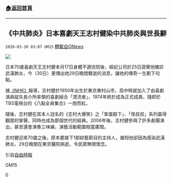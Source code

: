 ###  [:house:返回首頁](https://github.com/ourhimalayas/txt)
---

## 《中共肺炎》日本喜劇天王志村健染中共肺炎與世長辭
`2020-03-30 03:07 GM15` [轉載自GNews](https://gnews.org/zh-hant/156929/)

![](https://s3-ap-northeast-1.amazonaws.com/news.guo.offload.media/wp-content/uploads/2020/03/30030038/phplHsjsn.jpg)


日本70歲喜劇天王志村健本月17日身體不適住院後，經紀公司於25日證實他確診武漢肺炎，今（30日）更傳出他29日晚間驟逝的消息，讓他的傳奇一生劃下句點。

據[《NHK》](https://www3.nhk.or.jp/news/html/20200330/k10012357011000.html)報導，志村健於1950年出生於東京東村山市，高中時就加入了由喜劇演員碇矢長介所率領的喜劇組合「漂流者」，1974年終於成為正式成員，隨即於TBS電視台的《八點全員集合》一炮而紅。

隨後，志村健在其本人冠名的《志村大爆笑》之「笨蛋殿下」、「怪叔叔」系列贏得觀眾的掌聲，同時也成為那個世代的經典。2006年後，志村健參與了許多劇團演出，甚至還會演奏三味線，演藝活動範圍相當廣闊。

志村健迎來70歲之後，原本要接下1部綜藝節目的主持人，誰知他卻因為感染武漢肺炎，29日晚間在東京醫院病逝，令民眾無限懷念。

引自[自由時報](https://news.ltn.com.tw/news/world/breakingnews/3116958)

GM15

0

